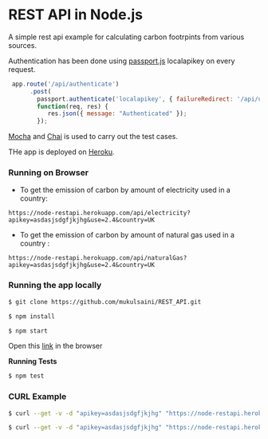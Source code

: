 # REST API in Node.js 

A simple rest api example for calculating carbon footrpints from various sources.

Authentication has been done using [passport.js](http://passportjs.org/) localapikey on every request.
```javascript
 app.route('/api/authenticate')
      .post(
        passport.authenticate('localapikey', { failureRedirect: '/api/unauthorized', failureFlash: true }),
        function(req, res) {
           res.json({ message: "Authenticated" });
        });
```

[Mocha](https://mochajs.org/) and [Chai](http://chaijs.com/) is used to carry out the test cases.


THe app is deployed on [Heroku](https://www.heroku.com/).


### Running on Browser
* To get the emission of carbon by amount of electricity used in a country:

```https://node-restapi.herokuapp.com/api/electricity?apikey=asdasjsdgfjkjhg&use=2.4&country=UK```
* To get the emission of carbon by amount of natural gas used in a country : 

```https://node-restapi.herokuapp.com/api/naturalGas?apikey=asdasjsdgfjkjhg&use=2.4&country=UK```



### Running the app locally 
 ```bash
 $ git clone https://github.com/mukulsaini/REST_API.git
 ```
 
 ```bash
 $ npm install 
 ```
 
```bash
$ npm start
```
 
Open this [link](http://localhost:3000/) in the browser
 
 
 __Running Tests__ 
 ```bash
 $ npm test
 ```
### CURL Example
```bash
$ curl --get -v -d "apikey=asdasjsdgfjkjhg" "https://node-restapi.herokuapp.com/api/electricity?use=2.4&country=UK" 
```
```bash
$ curl --get -v -d "apikey=asdasjsdgfjkjhg" "https://node-restapi.herokuapp.com/api/naturalGas?apikey=asdasjsdgfjkjhg&use=2.4&country=UK" 
```
